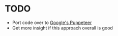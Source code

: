 # TODO

- Port code over to [Google's Puppeteer](https://github.com/GoogleChrome/puppeteer)
- Get more insight if this approach overall is good
